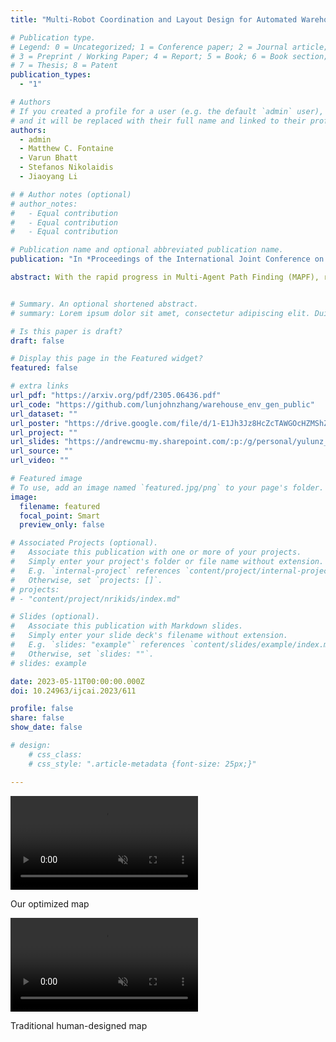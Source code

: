 ```yaml
---
title: "Multi-Robot Coordination and Layout Design for Automated Warehousing"

# Publication type.
# Legend: 0 = Uncategorized; 1 = Conference paper; 2 = Journal article;
# 3 = Preprint / Working Paper; 4 = Report; 5 = Book; 6 = Book section;
# 7 = Thesis; 8 = Patent
publication_types:
  - "1"

# Authors
# If you created a profile for a user (e.g. the default `admin` user), write the username (folder name) here
# and it will be replaced with their full name and linked to their profile.
authors:
  - admin
  - Matthew C. Fontaine
  - Varun Bhatt
  - Stefanos Nikolaidis
  - Jiaoyang Li

# # Author notes (optional)
# author_notes:
#   - Equal contribution
#   - Equal contribution
#   - Equal contribution

# Publication name and optional abbreviated publication name.
publication: "In *Proceedings of the International Joint Conference on Artificial Intelligence (IJCAI), August 19–25, Macao, China*"

abstract: With the rapid progress in Multi-Agent Path Finding (MAPF), researchers have studied how MAPF algorithms can be deployed to coordinate hundreds of robots in large automated warehouses. While most works try to improve the throughput of such warehouses by developing better MAPF algorithms, we focus on improving the throughput by optimizing the warehouse layout. We show that, even with state-of-the-art MAPF algorithms, commonly used human-designed layouts can lead to congestion for warehouses with large numbers of robots and thus have limited scalability. We extend existing automatic scenario generation methods to optimize warehouse layouts. Results show that our optimized warehouse layouts (1) reduce traffic congestion and thus improve throughput, (2) improve the scalability of the automated warehouses by doubling the number of robots in some cases, and (3) are capable of generating layouts with user-specified diversity measures.


# Summary. An optional shortened abstract.
# summary: Lorem ipsum dolor sit amet, consectetur adipiscing elit. Duis posuere tellus ac convallis placerat. Proin tincidunt magna sed ex sollicitudin condimentum.

# Is this paper is draft?
draft: false

# Display this page in the Featured widget?
featured: false

# extra links
url_pdf: "https://arxiv.org/pdf/2305.06436.pdf"
url_code: "https://github.com/lunjohnzhang/warehouse_env_gen_public"
url_dataset: ""
url_poster: "https://drive.google.com/file/d/1-E1Jh3Jz8HcZcTAWGOcHZMShZC9fpMl8/view?usp=drive_link"
url_project: ""
url_slides: "https://andrewcmu-my.sharepoint.com/:p:/g/personal/yulunz_andrew_cmu_edu/ESE4DJIP2pNFiGNgfCVjCOUB00QzC4daPteyEFFyWDctaA?e=E1lDfo"
url_source: ""
url_video: ""

# Featured image
# To use, add an image named `featured.jpg/png` to your page's folder.
image:
  filename: featured
  focal_point: Smart
  preview_only: false

# Associated Projects (optional).
#   Associate this publication with one or more of your projects.
#   Simply enter your project's folder or file name without extension.
#   E.g. `internal-project` references `content/project/internal-project/index.md`.
#   Otherwise, set `projects: []`.
# projects:
# - "content/project/nrikids/index.md"

# Slides (optional).
#   Associate this publication with Markdown slides.
#   Simply enter your slide deck's filename without extension.
#   E.g. `slides: "example"` references `content/slides/example/index.md`.
#   Otherwise, set `slides: ""`.
# slides: example

date: 2023-05-11T00:00:00.000Z
doi: 10.24963/ijcai.2023/611

profile: false
share: false
show_date: false

# design:
    # css_class:
    # css_style: ".article-metadata {font-size: 25px;}"

---
```


<!-- {{% callout note %}}
Click the *Cite* button above to demo the feature to enable visitors to import publication metadata into their reference management software.
{{% /callout %}}

{{% callout note %}}
Create your slides in Markdown - click the *Slides* button to check out the example.
{{% /callout %}}

Supplementary notes can be added here, including [code, math, and images](https://wowchemy.com/docs/writing-markdown-latex/). -->

<!-- ## Visualizations -->

<div class="video-row">
    <div class="video-container">
    <video playsinline autoplay loop muted>
        <source src="dsage-map.mp4" type="video/mp4">
        Your browser does not support the video tag.
    </video>
    <p class="video-caption">Our optimized map</p>
    </div>
    <div class="video-container">
    <video playsinline autoplay loop muted>
        <source src="human-designed-map.mp4" type="video/mp4">
        Your browser does not support the video tag.
    </video>
    <p class="video-caption">Traditional human-designed map</p>
    </div>
</div>